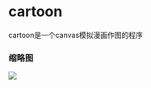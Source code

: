 # cartoon
cartoon是一个canvas模拟漫画作图的程序
### 缩略图
![](https://github.com/zhanggongxin/cartoon/raw/dev/back.jpg)

